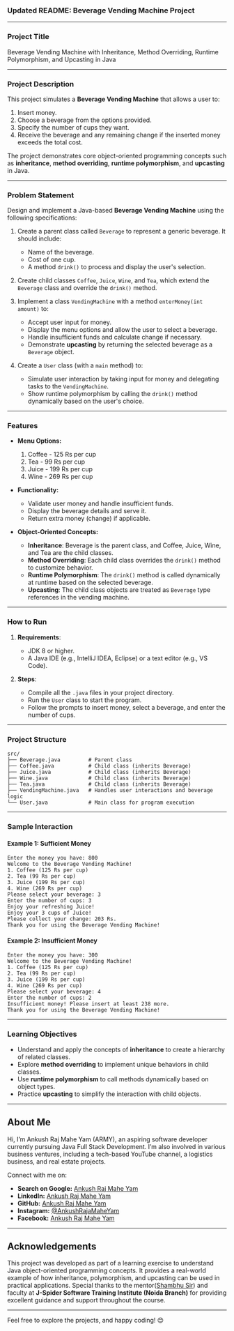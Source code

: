 ### **Updated README: Beverage Vending Machine Project**

---

### **Project Title**
Beverage Vending Machine with Inheritance, Method Overriding, Runtime Polymorphism, and Upcasting in Java

---

### **Project Description**
This project simulates a **Beverage Vending Machine** that allows a user to:

1. Insert money.
2. Choose a beverage from the options provided.
3. Specify the number of cups they want.
4. Receive the beverage and any remaining change if the inserted money exceeds the total cost.

The project demonstrates core object-oriented programming concepts such as **inheritance**, **method overriding**, **runtime polymorphism**, and **upcasting** in Java.

---

### **Problem Statement**
Design and implement a Java-based **Beverage Vending Machine** using the following specifications:

1. Create a parent class called `Beverage` to represent a generic beverage. It should include:
   - Name of the beverage.
   - Cost of one cup.
   - A method `drink()` to process and display the user's selection.

2. Create child classes `Coffee`, `Juice`, `Wine`, and `Tea`, which extend the `Beverage` class and override the `drink()` method.

3. Implement a class `VendingMachine` with a method `enterMoney(int amount)` to:
   - Accept user input for money.
   - Display the menu options and allow the user to select a beverage.
   - Handle insufficient funds and calculate change if necessary.
   - Demonstrate **upcasting** by returning the selected beverage as a `Beverage` object.

4. Create a `User` class (with a `main` method) to:
   - Simulate user interaction by taking input for money and delegating tasks to the `VendingMachine`.
   - Show runtime polymorphism by calling the `drink()` method dynamically based on the user's choice.

---

### **Features**
- **Menu Options:**
  1. Coffee - 125 Rs per cup
  2. Tea - 99 Rs per cup
  3. Juice - 199 Rs per cup
  4. Wine - 269 Rs per cup

- **Functionality:**
  - Validate user money and handle insufficient funds.
  - Display the beverage details and serve it.
  - Return extra money (change) if applicable.

- **Object-Oriented Concepts:**
  - **Inheritance**: Beverage is the parent class, and Coffee, Juice, Wine, and Tea are the child classes.
  - **Method Overriding**: Each child class overrides the `drink()` method to customize behavior.
  - **Runtime Polymorphism**: The `drink()` method is called dynamically at runtime based on the selected beverage.
  - **Upcasting**: The child class objects are treated as `Beverage` type references in the vending machine.

---

### **How to Run**
1. **Requirements**:
   - JDK 8 or higher.
   - A Java IDE (e.g., IntelliJ IDEA, Eclipse) or a text editor (e.g., VS Code).

2. **Steps**:
   - Compile all the `.java` files in your project directory.
   - Run the `User` class to start the program.
   - Follow the prompts to insert money, select a beverage, and enter the number of cups.

---

### **Project Structure**
```
src/
├── Beverage.java         # Parent class
├── Coffee.java           # Child class (inherits Beverage)
├── Juice.java            # Child class (inherits Beverage)
├── Wine.java             # Child class (inherits Beverage)
├── Tea.java              # Child class (inherits Beverage)
├── VendingMachine.java   # Handles user interactions and beverage logic
└── User.java             # Main class for program execution
```

---

### **Sample Interaction**

#### **Example 1: Sufficient Money**
```
Enter the money you have: 800
Welcome to the Beverage Vending Machine!
1. Coffee (125 Rs per cup)
2. Tea (99 Rs per cup)
3. Juice (199 Rs per cup)
4. Wine (269 Rs per cup)
Please select your beverage: 3
Enter the number of cups: 3
Enjoy your refreshing Juice!
Enjoy your 3 cups of Juice!
Please collect your change: 203 Rs.
Thank you for using the Beverage Vending Machine!
```

#### **Example 2: Insufficient Money**
```
Enter the money you have: 300
Welcome to the Beverage Vending Machine!
1. Coffee (125 Rs per cup)
2. Tea (99 Rs per cup)
3. Juice (199 Rs per cup)
4. Wine (269 Rs per cup)
Please select your beverage: 4
Enter the number of cups: 2
Insufficient money! Please insert at least 238 more.
Thank you for using the Beverage Vending Machine!
```

---

### **Learning Objectives**
- Understand and apply the concepts of **inheritance** to create a hierarchy of related classes.
- Explore **method overriding** to implement unique behaviors in child classes.
- Use **runtime polymorphism** to call methods dynamically based on object types.
- Practice **upcasting** to simplify the interaction with child objects.

---
## About Me

Hi, I’m Ankush Raj Mahe Yam (ARMY), an aspiring software developer currently pursuing Java Full Stack Development. I’m also involved in various business ventures, including a tech-based YouTube channel, a logistics business, and real estate projects.

Connect with me on:
- **Search on Google:** [Ankush Raj Mahe Yam](https://www.google.com/search?q=ankush+raj+mahe+yam)
- **LinkedIn:** [Ankush Raj Mahe Yam](https://linkedin.com/in/AnkushRajMaheYam)
- **GitHub:** [Ankush Raj Mahe Yam](https://github.com/AnkushRajMaheYam)
- **Instagram:** [@AnkushRajaMaheYam](https://instagram.com/AnkushRajaMaheYam)
- **Facebook:** [Ankush Raj Mahe Yam](https://facebook.com/AnkushRajMaheYam)

---


## **Acknowledgements**
This project was developed as part of a learning exercise to understand Java object-oriented programming concepts. It provides a real-world example of how inheritance, polymorphism, and upcasting can be used in practical applications.
Special thanks to the mentor([Shambhu Sir](https://www.instagram.com/kumarsam07)) and faculty at **J-Spider Software Training Institute (Noida Branch)** for providing excellent guidance and support throughout the course.

---

Feel free to explore the projects, and happy coding! 😊

